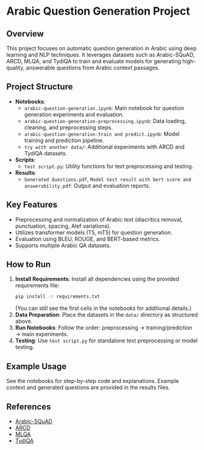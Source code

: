 # Arabic Question Generation Project

## Overview

This project focuses on automatic question generation in Arabic using deep learning and NLP techniques. It leverages datasets such as Arabic-SQuAD, ARCD, MLQA, and TydiQA to train and evaluate models for generating high-quality, answerable questions from Arabic context passages.

## Project Structure

- **Notebooks**:
  - `arabic-question-generation.ipynb`: Main notebook for question generation experiments and evaluation.
  - `arabic-question-generation-preprocessing.ipynb`: Data loading, cleaning, and preprocessing steps.
  - `arabic-question-generation-train and predict.ipynb`: Model training and prediction pipeline.
  - `try with another data/`: Additional experiments with ARCD and TydiQA datasets.
- **Scripts**:
  - `test script.py`: Utility functions for text preprocessing and testing.
- **Results**:
  - `Generated Questions.pdf`, `Model test result with bert score and answerability.pdf`: Output and evaluation reports.

## Key Features

- Preprocessing and normalization of Arabic text (diacritics removal, punctuation, spacing, Alef variations).
- Utilizes transformer models (T5, mT5) for question generation.
- Evaluation using BLEU, ROUGE, and BERT-based metrics.
- Supports multiple Arabic QA datasets.

## How to Run

1. **Install Requirements**: Install all dependencies using the provided requirements file:
   ```bash
   pip install -r requirements.txt
   ```
   (You can still see the first cells in the notebooks for additional details.)
2. **Data Preparation**: Place the datasets in the `data/` directory as structured above.
3. **Run Notebooks**: Follow the order: preprocessing → training/prediction → main experiments.
4. **Testing**: Use `test script.py` for standalone text preprocessing or model testing.

## Example Usage

See the notebooks for step-by-step code and explanations. Example context and generated questions are provided in the results files.

## References

- [Arabic-SQuAD](https://www.kaggle.com/datasets/mohammed237/arabic-squad-processed)
- [ARCD](https://www.kaggle.com/datasets/mohammed237/arcd-dataset)
- [MLQA](https://www.kaggle.com/datasets/mohammed237/mlqa-data)
- [TydiQA](https://www.kaggle.com/datasets/mohammed237/tydiqa-data)
